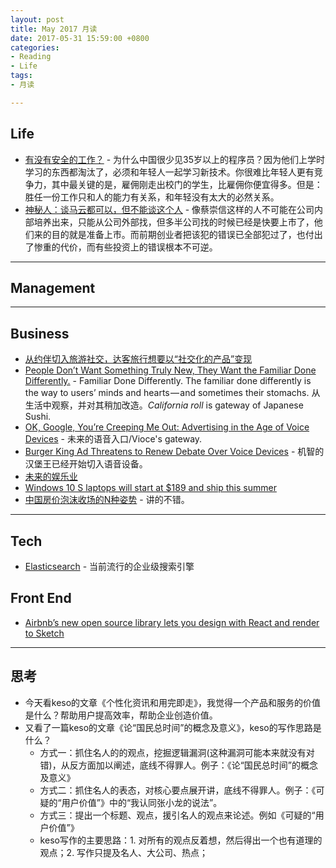 ```yaml
---
layout: post
title: May 2017 月读
date: 2017-05-31 15:59:00 +0800
categories:
- Reading
- Life
tags:
- 月读

---
```


## Life

- [有没有安全的工作？](http://www.ruanyifeng.com/blog/2015/12/safe-job.html) - 为什么中国很少见35岁以上的程序员？因为他们上学时学习的东西都淘汰了，必须和年轻人一起学习新技术。你很难比年轻人更有竞争力，其中最关键的是，雇佣刚走出校门的学生，比雇佣你便宜得多。但是：胜任一份工作只和人的能力有关系，和年轻没有太大的必然关系。
- [神秘人：谈马云都可以，但不能谈这个人](https://moment.douban.com/post/106013/) - 像蔡崇信这样的人不可能在公司内部培养出来，只能从公司外部找，但多半公司找的时候已经是快要上市了，他们来的目的就是准备上市。而前期创业者把该犯的错误已全部犯过了，也付出了惨重的代价，而有些投资上的错误根本不可逆。

----

## Management


----

## Business

- [从约伴切入旅游社交，达客旅行想要以“社交化的产品”变现](https://36kr.com/p/5036684.html)
- [People Don’t Want Something Truly New, They Want the Familiar Done Differently.](https://medium.com/startup-grind/people-dont-want-something-truly-new-they-want-the-familiar-done-differently-7648f24f8fe7) - Familiar Done Differently. The familiar done differently is the way to users’ minds and hearts — and sometimes their stomachs. 从生活中观察，并对其稍加改造。*California roll* is gateway of Japanese Sushi.
- [OK, Google, You’re Creeping Me Out: Advertising in the Age of Voice Devices](https://medium.com/startup-grind/ok-google-youre-creeping-me-out-advertising-in-the-age-of-voice-devices-87af722d414d) - 未来的语音入口/Vioce's gateway.
- [Burger King Ad Threatens to Renew Debate Over Voice Devices](https://www.bloomberg.com/news/articles/2017-04-12/burger-king-ad-threatens-to-renew-debate-over-voice-devices) - 机智的汉堡王已经开始切入语音设备。
- [未来的娱乐业](http://www.ruanyifeng.com/blog/2017/01/entainment.html)
- [Windows 10 S laptops will start at $189 and ship this summer](https://techcrunch.com/2017/05/02/windows-10-s-laptops-will-start-at-189-and-ship-this-summer/)
- [中国房价泡沫收场的N种姿势](http://www.ftchinese.com/story/001072362?full=y) - 讲的不错。



----

## Tech

- [Elasticsearch](https://www.elastic.co/products/elasticsearch) - 当前流行的企业级搜索引擎

## Front End

- [Airbnb’s new open source library lets you design with React and render to Sketch](https://techcrunch.com/2017/04/25/airbnbs-new-open-source-library-lets-you-design-with-react-and-render-to-sketch/)

----

## 思考

- 今天看keso的文章《个性化资讯和用完即走》，我觉得一个产品和服务的价值是什么？帮助用户提高效率，帮助企业创造价值。
- 又看了一篇keso的文章《论“国民总时间”的概念及意义》，keso的写作思路是什么？
	- 方式一：抓住名人的的观点，挖掘逻辑漏洞(这种漏洞可能本来就没有对错)，从反方面加以阐述，底线不得罪人。例子：《论“国民总时间”的概念及意义》
	- 方式二：抓住名人的表态，对核心要点展开讲，底线不得罪人。例子：《可疑的“用户价值”》中的“我认同张小龙的说法”。
	- 方式三：提出一个标题、观点，援引名人的观点来论述。例如《可疑的“用户价值”》
	- keso写作的主要思路：1. 对所有的观点反着想，然后得出一个也有道理的观点；2. 写作只提及名人、大公司、热点；
